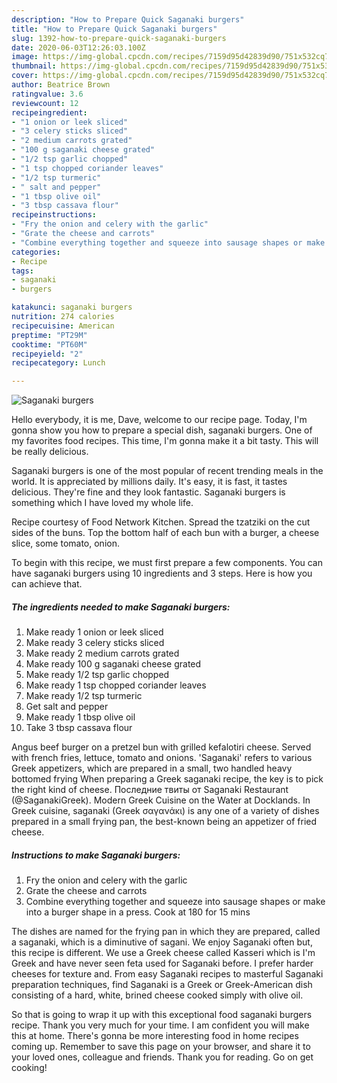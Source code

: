 ```yaml
---
description: "How to Prepare Quick Saganaki burgers"
title: "How to Prepare Quick Saganaki burgers"
slug: 1392-how-to-prepare-quick-saganaki-burgers
date: 2020-06-03T12:26:03.100Z
image: https://img-global.cpcdn.com/recipes/7159d95d42839d90/751x532cq70/saganaki-burgers-recipe-main-photo.jpg
thumbnail: https://img-global.cpcdn.com/recipes/7159d95d42839d90/751x532cq70/saganaki-burgers-recipe-main-photo.jpg
cover: https://img-global.cpcdn.com/recipes/7159d95d42839d90/751x532cq70/saganaki-burgers-recipe-main-photo.jpg
author: Beatrice Brown
ratingvalue: 3.6
reviewcount: 12
recipeingredient:
- "1 onion or leek sliced"
- "3 celery sticks sliced"
- "2 medium carrots grated"
- "100 g saganaki cheese grated"
- "1/2 tsp garlic chopped"
- "1 tsp chopped coriander leaves"
- "1/2 tsp turmeric"
- " salt and pepper"
- "1 tbsp olive oil"
- "3 tbsp cassava flour"
recipeinstructions:
- "Fry the onion and celery with the garlic"
- "Grate the cheese and carrots"
- "Combine everything together and squeeze into sausage shapes or make into a burger shape in a press. Cook at 180 for 15 mins"
categories:
- Recipe
tags:
- saganaki
- burgers

katakunci: saganaki burgers 
nutrition: 274 calories
recipecuisine: American
preptime: "PT29M"
cooktime: "PT60M"
recipeyield: "2"
recipecategory: Lunch

---
```



![Saganaki burgers](https://img-global.cpcdn.com/recipes/7159d95d42839d90/751x532cq70/saganaki-burgers-recipe-main-photo.jpg)

Hello everybody, it is me, Dave, welcome to our recipe page. Today, I'm gonna show you how to prepare a special dish, saganaki burgers. One of my favorites food recipes. This time, I'm gonna make it a bit tasty. This will be really delicious.

Saganaki burgers is one of the most popular of recent trending meals in the world. It is appreciated by millions daily. It's easy, it is fast, it tastes delicious. They're fine and they look fantastic. Saganaki burgers is something which I have loved my whole life.

Recipe courtesy of Food Network Kitchen. Spread the tzatziki on the cut sides of the buns. Top the bottom half of each bun with a burger, a cheese slice, some tomato, onion.


To begin with this recipe, we must first prepare a few components. You can have saganaki burgers using 10 ingredients and 3 steps. Here is how you can achieve that.

<!--inarticleads1-->

##### The ingredients needed to make Saganaki burgers:

1. Make ready 1 onion or leek sliced
1. Make ready 3 celery sticks sliced
1. Make ready 2 medium carrots grated
1. Make ready 100 g saganaki cheese grated
1. Make ready 1/2 tsp garlic chopped
1. Make ready 1 tsp chopped coriander leaves
1. Make ready 1/2 tsp turmeric
1. Get  salt and pepper
1. Make ready 1 tbsp olive oil
1. Take 3 tbsp cassava flour


Angus beef burger on a pretzel bun with grilled kefalotiri cheese. Served with french fries, lettuce, tomato and onions. &#39;Saganaki&#39; refers to various Greek appetizers, which are prepared in a small, two handled heavy bottomed frying When preparing a Greek saganaki recipe, the key is to pick the right kind of cheese. Последние твиты от Saganaki Restaurant (@SaganakiGreek). Modern Greek Cuisine on the Water at Docklands. In Greek cuisine, saganaki (Greek σαγανάκι) is any one of a variety of dishes prepared in a small frying pan, the best-known being an appetizer of fried cheese. 

<!--inarticleads2-->

##### Instructions to make Saganaki burgers:

1. Fry the onion and celery with the garlic
1. Grate the cheese and carrots
1. Combine everything together and squeeze into sausage shapes or make into a burger shape in a press. Cook at 180 for 15 mins


The dishes are named for the frying pan in which they are prepared, called a saganaki, which is a diminutive of sagani. We enjoy Saganaki often but, this recipe is different. We use a Greek cheese called Kasseri which is I&#39;m Greek and have never seen feta used for Saganaki before. I prefer harder cheeses for texture and. From easy Saganaki recipes to masterful Saganaki preparation techniques, find Saganaki is a Greek or Greek-American dish consisting of a hard, white, brined cheese cooked simply with olive oil. 

So that is going to wrap it up with this exceptional food saganaki burgers recipe. Thank you very much for your time. I am confident you will make this at home. There's gonna be more interesting food in home recipes coming up. Remember to save this page on your browser, and share it to your loved ones, colleague and friends. Thank you for reading. Go on get cooking!
